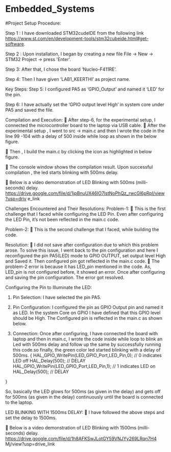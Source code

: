 # Embedded_Systems
#Project Setup Procedure:

Step 1 : I have downloaded STM32cudeIDE from the following link 
https://www.st.com/en/development-tools/stm32cubeide.html#get-software.

Step 2 : Upon installation, I began by creating a new file    File -> New -> STM32 Project -> press 'Enter'.

 
 
Step 3: After that, I chose the board ‘Nucleo-F411RE’.





Step 4: Then I have given ‘LAB1_KEERTHI’ as project name.


 
Key Steps:
Step 5: I configured PA5 as ‘GPIO_Output’ and named it ‘LED’ for the pin.




Step 6: I have actually set the ‘GPIO output level High’ in system core under PA5 and saved the file.

 
Compilation and Execution:
	After step-6, for the experimental setup, I connected the microcontroller board to the laptop via USB cable.
	After the experimental setup , I went to src -> main.c and then I wrote the code in the line 99 -104 with a delay of 500 inside while loop as shown in the below figure.



	Then , I build the main.c by clicking the icon as highlighted in below figure.

 
	The console window shows the compilation result. Upon successful compilation , the led starts blinking with 500ms delay.



	Below is a video demonstration of LED Blinking with 500ms (milli-seconds) delay.
https://drive.google.com/file/d/1jpBnuUX46IO7lstNoPhQz_rwcGl6pRpI/view?usp=driv e_link
 
Challenges Encountered and Their Resolutions:
Problem-1:
	This is the first challenge that I faced while configuring the LED Pin. Even after configuring the LED Pin, it’s not been reflected in the main.c code.

Problem-2:
	This is the second challenge that I faced, while building the code.

Resolution:
	I did not save after configuration due to which this problem arose. To solve this issue, I went back to the pin configuration and here I reconfigured the pin PA5(LED) mode to GPIO OUTPUT, set output level High and Saved it. Then configured pin got reflected in the main.c code.
	The problem-2 error is because it has LED_pin mentioned in the code. As, LED_pin is not configured before, it showed an error. Once after configuring and saving the pin configuration. The error got resolved.
 
Configuring the Pin to Illuminate the LED:

1.	Pin Selection: I have selected the pin PA5.



2.	Pin Configuration: I configured the pin as GPIO Output pin and named it as LED. In the system Core on GPIO I have defined that this GPIO level should be High. The Configured pin is reflected in the main.c as shown below.

 
3.	Connection: Once after configuring, I have connected the board with laptop and then in main.c, I wrote the code inside while loop to blink an Led with 500ms delay and follow up the same by successfully running this code.so finally, the green color led started blinking with a delay of 500ms.
{
HAL_GPIO_WritePin(LED_GPIO_Port,LED_Pin,0); // 0 indicates LED off HAL_Delay(500); // DELAY HAL_GPIO_WritePin(LED_GPIO_Port,LED_Pin,1); // 1 indicates LED on HAL_Delay(500); // DELAY

}

So, basically the LED glows for 500ms (as given in the delay) and gets off for 500ms (as given in the delay) continuously until the board is connected to the laptop.




LED BLINKING WITH 1500ms DELAY:
	I have followed the above steps and set the delay to 1500ms.




	Below is a video demonstration of LED Blinking with 1500ms (milli-seconds) delay.
https://drive.google.com/file/d/1h8AFKSwJLotGY59VNJYy269LRqn7H4 Mj/view?usp=drive_link
